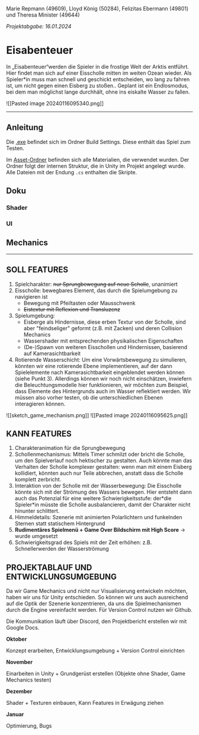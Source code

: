 Marie Repmann (49609), Lloyd König (50284), Felizitas Ebermann (49801) und Theresa Minister (49644)

*Projektabgabe: 16.01.2024*

# Eisabenteuer

In „Eisabenteuer“werden die Spieler in die frostige Welt der Arktis entführt. Hier findet man sich auf einer Eisscholle mitten im weiten Ozean wieder. Als Spieler*in muss man schnell und geschickt entscheiden, wo lang zu fahren ist, um nicht gegen einen Eisberg zu stoßen.. Geplant ist ein Endlosmodus, bei dem man möglichst lange durchhält, ohne ins eiskalte Wasser zu fallen.

![[Pasted image 20240116095340.png]]

---

## Anleitung

Die [.exe](https://github.com/xenophantom/BR_beleg/blob/main/BuildSettings/BR_beleg.exe) befindet sich im Ordner Build Settings. Diese enthält das Spiel zum Testen.

Im [Asset-Ordner](https://github.com/xenophantom/BR_beleg/tree/main/Assets) befinden sich alle Materialien, die verwendet wurden. Der Ordner folgt der internen Struktur, die in Unity im Projekt angelegt wurde. Alle Dateien mit der Endung `.cs` enthalten die Skripte.

## Doku

### Shader

### UI

## Mechanics

---

## SOLL FEATURES

1. Spielcharakter: ~~nur Sprungbewegung auf neue Scholle~~, unanimiert
2. Eisscholle: bewegbares Element, das durch die Spielumgebung zu navigieren ist
	- Bewegung mit Pfeiltasten oder Mausschwenk
	- ~~Eistextur mit Reflexion und Transluzenz~~
3. Spielumgebung:
	- Eisberge als Hindernisse, diese erben Textur von der Scholle, sind aber "feindseliger" geformt (z.B. mit Zacken) und deren Collision Mechanics
	- Wassershader mit entsprechenden physikalischen Eigenschaften
	- (De-)Spawn von weiteren Eisschollen und Hindernissen, basierend auf Kamerasichtbarkeit
4. Rotierende Wasserschicht:
	Um eine Vorwärtsbewegung zu simulieren, könnten wir eine rotierende Ebene implementieren, auf der dann Spielelemente nach Kamerasichtbarkeit eingeblendet werden können (siehe Punkt 3). Allerdings können wir noch nicht einschätzen, inwiefern die Beleuchtungsmodelle hier funktionieren, wir möchten zum Beispiel, dass Elemente des Hintergrunds auch im Wasser reflektiert werden. Wir müssen also vorher testen, ob die unterschiedlichen Ebenen interagieren können.

![[sketch_game_mechanism.png]]
![[Pasted image 20240116095625.png]]

## KANN FEATURES

1. Charakteranimation für die Sprungbewegung
2. Schollenmechanismus:
	Mittels Timer schmilzt oder bricht die Scholle, um den Spielverlauf noch hektischer zu gestalten. Auch könnte man das Verhalten der Scholle komplexer gestalten: wenn man mit einem Eisberg kollidiert, könnten auch nur Teile abbrechen, anstatt dass die Scholle komplett zerbricht.
1. Interaktion von der Scholle mit der Wasserbewegung:
	Die Eisscholle könnte sich mit der Strömung des Wassers bewegen. Hier entsteht dann auch das Potenzial für eine weitere Schwierigkeitsstufe: der\*die Spieler\*in müsste die Scholle ausbalancieren, damit der Charakter nicht hinunter schlittert.
1. Himmeldetails:
	Szenerie mit animierten Polarlichtern und funkelnden Sternen statt statischem Hintergrund
1. **Rudimentäres Spielmenü + Game Over Bildschirm mit High Score** → wurde umgesetzt
2. Schwierigkeitsgrad des Spiels mit der Zeit erhöhen: z.B. Schnellerwerden der Wasserströmung

## PROJEKTABLAUF UND ENTWICKLUNGSUMGEBUNG

Da wir Game Mechanics und nicht nur Visualisierung entwickeln möchten, haben wir uns für Unity entschieden. So können wir uns auch ausreichend auf die Optik der Szenerie konzentrieren, da uns die Spielmechanismen durch die Engine vereinfacht werden. Für Version Control nutzen wir Github.

Die Kommunikation läuft über Discord, den Projektbericht erstellen wir mit Google Docs.

**Oktober**

Konzept erarbeiten, Entwicklungsumgebung + Version Control einrichten

**November**

Einarbeiten in Unity + Grundgerüst erstellen (Objekte ohne Shader, Game Mechanics testen)

**Dezember**

Shader + Texturen einbauen, Kann Features in Erwägung ziehen

**Januar**

Optimierung, Bugs